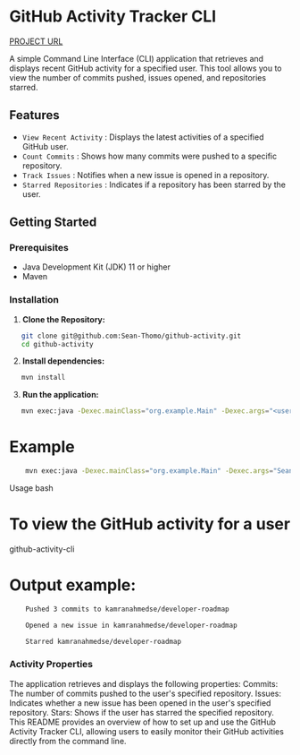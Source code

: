 # GitHub Activity Tracker CLI

[PROJECT URL](https://roadmap.sh/projects/github-user-activity)

A simple Command Line Interface (CLI) application that retrieves and displays recent GitHub activity for a specified user. This tool allows you to view the number of commits pushed, issues opened, and repositories starred.

## Features

- `View Recent Activity` : Displays the latest activities of a specified GitHub user.
- `Count Commits` : Shows how many commits were pushed to a specific repository.
- `Track Issues` : Notifies when a new issue is opened in a repository.
- `Starred Repositories` : Indicates if a repository has been starred by the user.

## Getting Started

### Prerequisites

- Java Development Kit (JDK) 11 or higher
- Maven

### Installation

1. **Clone the Repository:**

```bash
   git clone git@github.com:Sean-Thomo/github-activity.git
   cd github-activity
```

2. **Install dependencies:**

```bash
   mvn install
```

3. **Run the application:**

```bash
   mvn exec:java -Dexec.mainClass="org.example.Main" -Dexec.args="<username>"
```

# Example

```bash
    mvn exec:java -Dexec.mainClass="org.example.Main" -Dexec.args="Sean-Thomo"
```

Usage
bash

# To view the GitHub activity for a user

github-activity-cli <username>

# Output example:

```bash
    Pushed 3 commits to kamranahmedse/developer-roadmap

    Opened a new issue in kamranahmedse/developer-roadmap

    Starred kamranahmedse/developer-roadmap
```

### Activity Properties

The application retrieves and displays the following properties:
Commits: The number of commits pushed to the user's specified repository.
Issues: Indicates whether a new issue has been opened in the user's specified repository.
Stars: Shows if the user has starred the specified repository.
This README provides an overview of how to set up and use the GitHub Activity Tracker CLI, allowing users to easily monitor their GitHub activities directly from the command line.
